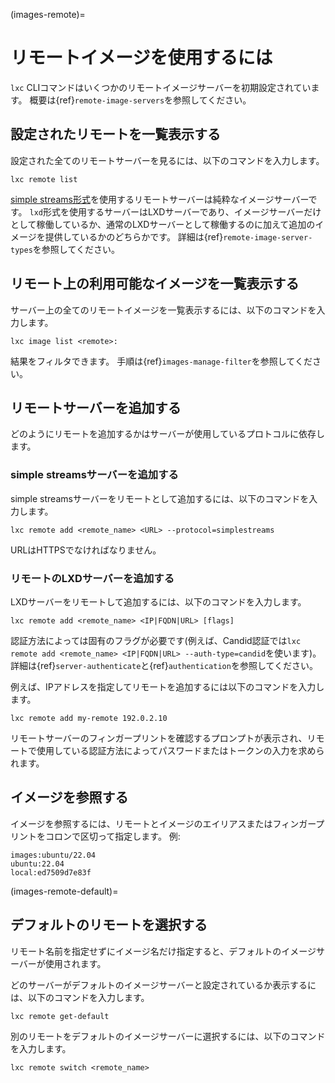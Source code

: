 (images-remote)=
# リモートイメージを使用するには

`lxc` CLIコマンドはいくつかのリモートイメージサーバーを初期設定されています。
概要は{ref}`remote-image-servers`を参照してください。

## 設定されたリモートを一覧表示する

<!-- Include start list remotes -->
設定された全てのリモートサーバーを見るには、以下のコマンドを入力します。

    lxc remote list

[simple streams形式](https://git.launchpad.net/simplestreams/tree/)を使用するリモートサーバーは純粋なイメージサーバーです。
`lxd`形式を使用するサーバーはLXDサーバーであり、イメージサーバーだけとして稼働しているか、通常のLXDサーバーとして稼働するのに加えて追加のイメージを提供しているかのどちらかです。
詳細は{ref}`remote-image-server-types`を参照してください。
<!-- Include end list remotes -->

## リモート上の利用可能なイメージを一覧表示する

サーバー上の全てのリモートイメージを一覧表示するには、以下のコマンドを入力します。

    lxc image list <remote>:

結果をフィルタできます。
手順は{ref}`images-manage-filter`を参照してください。

## リモートサーバーを追加する

どのようにリモートを追加するかはサーバーが使用しているプロトコルに依存します。

### simple streamsサーバーを追加する

simple streamsサーバーをリモートとして追加するには、以下のコマンドを入力します。

    lxc remote add <remote_name> <URL> --protocol=simplestreams

URLはHTTPSでなければなりません。

### リモートのLXDサーバーを追加する

<!-- Include start add remotes -->
LXDサーバーをリモートして追加するには、以下のコマンドを入力します。

    lxc remote add <remote_name> <IP|FQDN|URL> [flags]

認証方法によっては固有のフラグが必要です(例えば、Candid認証では`lxc remote add <remote_name> <IP|FQDN|URL> --auth-type=candid`を使います)。
詳細は{ref}`server-authenticate`と{ref}`authentication`を参照してください。

例えば、IPアドレスを指定してリモートを追加するには以下のコマンドを入力します。

    lxc remote add my-remote 192.0.2.10

リモートサーバーのフィンガープリントを確認するプロンプトが表示され、リモートで使用している認証方法によってパスワードまたはトークンの入力を求められます。
<!-- Include end add remotes -->

## イメージを参照する

イメージを参照するには、リモートとイメージのエイリアスまたはフィンガープリントをコロンで区切って指定します。
例:

    images:ubuntu/22.04
    ubuntu:22.04
    local:ed7509d7e83f

(images-remote-default)=
## デフォルトのリモートを選択する

リモート名前を指定せずにイメージ名だけ指定すると、デフォルトのイメージサーバーが使用されます。

どのサーバーがデフォルトのイメージサーバーと設定されているか表示するには、以下のコマンドを入力します。

    lxc remote get-default

別のリモートをデフォルトのイメージサーバーに選択するには、以下のコマンドを入力します。

    lxc remote switch <remote_name>
